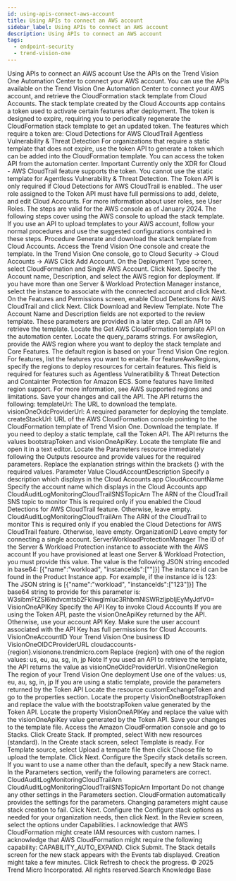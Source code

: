 ```yaml
---
id: using-apis-connect-aws-account
title: Using APIs to connect an AWS account
sidebar_label: Using APIs to connect an AWS account
description: Using APIs to connect an AWS account
tags:
  - endpoint-security
  - trend-vision-one
---
```


 Using APIs to connect an AWS account Use the APIs on the Trend Vision One Automation Center to connect your AWS account. You can use the APIs available on the Trend Vision One Automation Center to connect your AWS account, and retrieve the CloudFormation stack template from Cloud Accounts. The stack template created by the Cloud Accounts app contains a token used to activate certain features after deployment. The token is designed to expire, requiring you to periodically regenerate the CloudFormation stack template to get an updated token. The features which require a token are: Cloud Detections for AWS CloudTrail Agentless Vulnerability & Threat Detection For organizations that require a static template that does not expire, use the token API to generate a token which can be added into the CloudFormation template. You can access the token API from the automation center. Important Currently only the XDR for Cloud - AWS CloudTrail feature supports the token. You cannot use the static template for Agentless Vulnerability & Threat Detection. The Token API is only required if Cloud Detections for AWS CloudTrail is enabled.. The user role assigned to the Token API must have full permissions to add, delete, and edit Cloud Accounts. For more information about user roles, see User Roles. The steps are valid for the AWS console as of January 2024. The following steps cover using the AWS console to upload the stack template. If you use an API to upload templates to your AWS account, follow your normal procedures and use the suggested configurations contained in these steps. Procedure Generate and download the stack template from Cloud Accounts. Access the Trend Vision One console and create the template. In the Trend Vision One console, go to Cloud Security → Cloud Accounts → AWS Click Add Account. On the Deployment Type screen, select CloudFormation and Single AWS Account. Click Next. Specify the Account name, Description, and select the AWS region for deployment. If you have more than one Server & Workload Protection Manager instance, select the instance to associate with the connected account and click Next. On the Features and Permissions screen, enable Cloud Detections for AWS CloudTrail and click Next. Click Download and Review Template. Note The Account Name and Description fields are not exported to the review template. These parameters are provided in a later step. Call an API to retrieve the template. Locate the Get AWS CloudFormation template API on the automation center. Locate the query_params strings. For awsRegion, provide the AWS region where you want to deploy the stack template and Core Features. The default region is based on your Trend Vision One region. For features, list the features you want to enable. For featureAwsRegions, specify the regions to deploy resources for certain features. This field is required for features such as Agentless Vulneratibility & Threat Detection and Containter Protection for Amazon ECS. Some features have limited region support. For more information, see AWS supported regions and limitations. Save your changes and call the API. The API returns the following: templateUrl: The URL to download the template. visionOneOidcProviderUrl: A required parameter for deploying the template. createStackUrl: URL of the AWS CloudFormation console pointing to the CloudFormation template of Trend Vision One. Download the template. If you need to deploy a static template, call the Token API. The API returns the values bootstrapToken and visionOneApiKey. Locate the template file and open it in a text editor. Locate the Parameters resource immediately following the Outputs resource and provide values for the required parameters. Replace the explanation strings within the brackets {} with the required values. Parameter Value CloudAccountDescription Specify a description which displays in the Cloud Accounts app CloudAccountName Specify the account name which displays in the Cloud Accounts app CloudAuditLogMonitoringCloudTrailSNSTopicArn The ARN of the CloudTrail SNS topic to monitor This is required only if you enabled the Cloud Detections for AWS CloudTrail feature. Otherwise, leave empty. CloudAuditLogMonitoringCloudTrailArn The ARN of the CloudTrail to monitor This is required only if you enabled the Cloud Detections for AWS CloudTrail feature. Otherwise, leave empty. OrganizationID Leave empty for connecting a single account. ServerWorkloadProtectionManager The ID of the Server & Workload Protection instance to associate with the AWS account If you have provisioned at least one Server & Workload Protection, you must provide this value. The value is the following JSON string encoded in base64: [{"name":"workload", "instanceIds":["<instance id>"]}] The instance id can be found in the Product Instance app. For example, if the instance id is 123: The JSON string is [{"name":"workload", "instanceIds":["123"]}] The base64 string to provide for this parameter is: W3sibmFtZSI6Indvcmtsb2FkIiwgImluc3RhbmNlSWRzIjpbIjEyMyJdfV0= VisionOneAPIKey Specify the API Key to invoke Cloud Accounts If you are using the Token API, paste the visionOneApiKey returned by the API. Otherwise, use your account API Key. Make sure the user account associated with the API Key has full permissions for Cloud Accounts. VisionOneAccountID Your Trend Vision One business ID VisionOneOIDCProviderURL cloudaccounts-{region}.visionone.trendmicro.com Replace {region} with one of the region values: us, eu, au, sg, in, jp Note If you used an API to retrieve the template, the API returns the value as visionOneOidcProviderUrl. VisionOneRegion The region of your Trend Vision One deployment Use one of the values: us, eu, au, sg, in, jp If you are using a static template, provide the parameters returned by the Token API Locate the resource customExchangeToken and go to the properties section. Locate the property VisionOneBootstrapToken and replace the value with the bootstrapToken value generated by the Token API. Locate the property VisionOneAPIKey and replace the value with the visionOneApiKey value generated by the Token API. Save your changes to the template file. Access the Amazon CloudFormation console and go to Stacks. Click Create Stack. If prompted, select With new resources (standard). In the Create stack screen, select Template is ready. For Template source, select Upload a tempate file then click Choose file to upload the template. Click Next. Configure the Specify stack details screen. If you want to use a name other than the default, specify a new Stack name. In the Parameters section, verify the following parameters are correct. CloudAuditLogMonitoringCloudTrailArn CloudAuditLogMonitoringCloudTrailSNSTopicArn Important Do not change any other settings in the Parameters section. CloudFormation automatically provides the settings for the parameters. Changing parameters might cause stack creation to fail. Click Next. Configure the Configure stack options as needed for your organization needs, then click Next. In the Review screen, select the options under Capabilities. I acknowledge that AWS CloudFormation might create IAM resources with custom names. I acknowledge that AWS CloudFormation might require the following capability: CAPABILITY_AUTO_EXPAND. Click Submit. The Stack details screen for the new stack appears with the Events tab displayed. Creation might take a few minutes. Click Refresh to check the progress. © 2025 Trend Micro Incorporated. All rights reserved.Search Knowledge Base